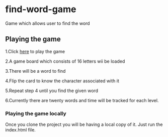 # find-word-game
Game which allows user to find the word

## Playing the game

1.Click [here](https://github.com/MahantheshS/find-word-game.git) to play the game

2.A game board which consists of 16 letters wii be loaded

3.There will be a word to find

4.Flip the card to know the character associated with it

5.Repeat step 4 until you find the given word

6.Currently there are twenty words and time will be tracked for each level.

### Playing the game locally

Once you clone the project you will be having a local copy of it. Just 
run the index.html file.
